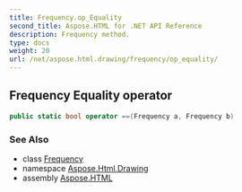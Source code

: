 ```yaml
---
title: Frequency.op_Equality
second_title: Aspose.HTML for .NET API Reference
description: Frequency method. 
type: docs
weight: 20
url: /net/aspose.html.drawing/frequency/op_equality/
---
```

## Frequency Equality operator

```csharp
public static bool operator ==(Frequency a, Frequency b)
```

### See Also

* class [Frequency](../)
* namespace [Aspose.Html.Drawing](../../frequency/)
* assembly [Aspose.HTML](../../../)
